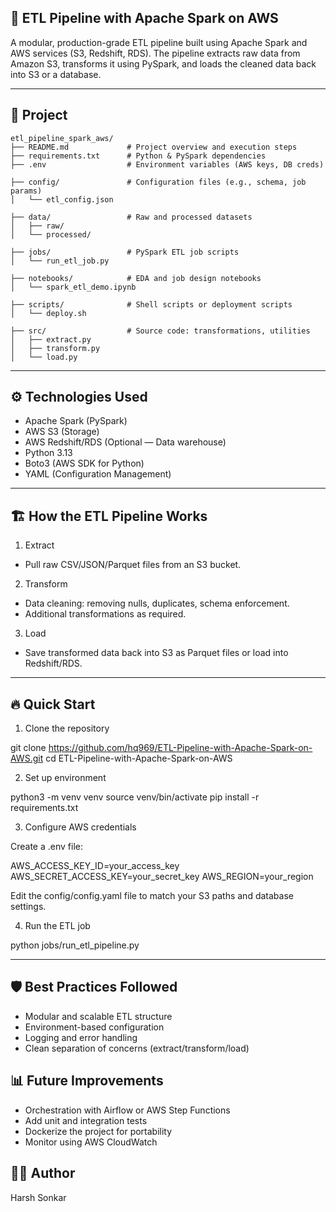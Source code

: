 ## 🚀 ETL Pipeline with Apache Spark on AWS

A modular, production-grade ETL pipeline built using Apache Spark and AWS services (S3, Redshift, RDS).
The pipeline extracts raw data from Amazon S3, transforms it using PySpark, and loads the cleaned data back into S3 or a database.

---

## 📁 Project

```
etl_pipeline_spark_aws/
├── README.md             # Project overview and execution steps
├── requirements.txt      # Python & PySpark dependencies
├── .env                  # Environment variables (AWS keys, DB creds)

├── config/               # Configuration files (e.g., schema, job params)
│   └── etl_config.json

├── data/                 # Raw and processed datasets
│   ├── raw/
│   └── processed/

├── jobs/                 # PySpark ETL job scripts
│   └── run_etl_job.py

├── notebooks/            # EDA and job design notebooks
│   └── spark_etl_demo.ipynb

├── scripts/              # Shell scripts or deployment scripts
│   └── deploy.sh

├── src/                  # Source code: transformations, utilities
│   ├── extract.py
│   ├── transform.py
│   └── load.py

```
---

## ⚙️ Technologies Used

- Apache Spark (PySpark)
- AWS S3 (Storage)
- AWS Redshift/RDS (Optional — Data warehouse)
- Python 3.13
- Boto3 (AWS SDK for Python)
- YAML (Configuration Management)

-----------------------------------------------------------------------------------------------------------------------------------

## 🏗️ How the ETL Pipeline Works

1. Extract
- Pull raw CSV/JSON/Parquet files from an S3 bucket.
  
2. Transform
- Data cleaning: removing nulls, duplicates, schema enforcement.
- Additional transformations as required.

3. Load
- Save transformed data back into S3 as Parquet files or load into Redshift/RDS.

------------------------------------------------------------------------------------------------------------------------------------

## 🔥 Quick Start

1. Clone the repository

git clone https://github.com/hq969/ETL-Pipeline-with-Apache-Spark-on-AWS.git
cd ETL-Pipeline-with-Apache-Spark-on-AWS

2. Set up environment
   
python3 -m venv venv
source venv/bin/activate
pip install -r requirements.txt

3. Configure AWS credentials

Create a .env file:

AWS_ACCESS_KEY_ID=your_access_key
AWS_SECRET_ACCESS_KEY=your_secret_key
AWS_REGION=your_region

Edit the config/config.yaml file to match your S3 paths and database settings.

4. Run the ETL job

python jobs/run_etl_pipeline.py


---------------------------------------------------------------------------------------------------------------------------------

## 🛡️ Best Practices Followed

- Modular and scalable ETL structure
- Environment-based configuration
- Logging and error handling
- Clean separation of concerns (extract/transform/load)

## 📊 Future Improvements

- Orchestration with Airflow or AWS Step Functions
- Add unit and integration tests
- Dockerize the project for portability
- Monitor using AWS CloudWatch

## 👨‍💻 Author

Harsh Sonkar





